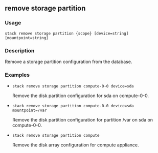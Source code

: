 ## remove storage partition

### Usage

`stack remove storage partition {scope} [device=string] [mountpoint=string]`

### Description

Remove a storage partition configuration from the database.

### Examples

* `stack remove storage partition compute-0-0 device=sda`

   Remove the disk partition configuration for sda on compute-0-0.

* `stack remove storage partition compute-0-0 device=sda mountpoint=/var`

   Remove the disk partition configuration for partition /var on sda on compute-0-0.

* `stack remove storage partition compute`

   Remove the disk array configuration for compute
	appliance.



